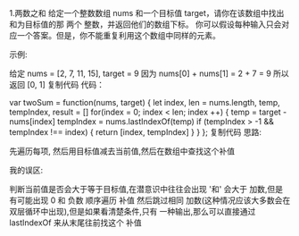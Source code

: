 1.两数之和
给定一个整数数组 nums 和一个目标值 target，请你在该数组中找出和为目标值的那 两个 整数，并返回他们的数组下标。 你可以假设每种输入只会对应一个答案。但是，你不能重复利用这个数组中同样的元素。

示例:

给定 nums = [2, 7, 11, 15], target = 9
因为 nums[0] + nums[1] = 2 + 7 = 9
所以返回 [0, 1]
复制代码
代码：

var twoSum = function(nums, target) {
    let index, len = nums.length, temp, tempIndex, result = []
    for(index = 0; index < len; index ++) {
        temp = target - nums[index]
        tempIndex = nums.lastIndexOf(temp)
        if (tempIndex > -1 && tempIndex !== index) {
            return [index, tempIndex]
        }
    }
};
复制代码
思路:

先遍历每项, 然后用目标值减去当前值,然后在数组中查找这个补值

我的误区:

判断当前值是否会大于等于目标值,在潜意识中往往会出现 '和' 会大于 加数,但是有可能出现 0 和 负数
顺序遍历 补值 然后跳过相同 加数(这种情况应该大多数会在双层循环中出现),但是如果看清楚条件,只有 一种输出,那么可以直接通过 lastIndexOf 来从末尾往前找这个 补值